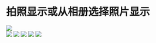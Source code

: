 # 拍照显示或从相册选择照片显示
![](img/camerasample.png)   
![](img/choosepic.png)
![](img/choosepicreay.png)
![](img/choosepicresult.png)
![](img/takephoto.png) 
![](img/takephotoresult.png)
